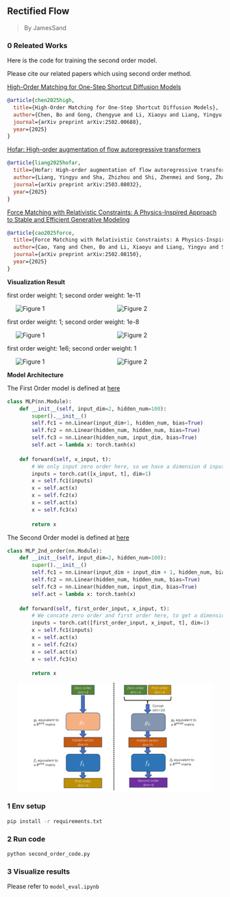 ## Rectified Flow

> By JamesSand


<!-- I have also implement a google colab. You can find the colab [here](https://colab.research.google.com/drive/11pCMnpmV9H2cRhvT1mF1pVk_ySH3q0XZ?usp=sharing) -->

### 0 Releated Works

Here is the code for training the second order model. 

Please cite our related papers which using second order method.

[High-Order Matching for One-Step Shortcut Diffusion Models](https://arxiv.org/pdf/2502.00688)

```bibtex
@article{chen2025high,  
  title={High-Order Matching for One-Step Shortcut Diffusion Models},  
  author={Chen, Bo and Gong, Chengyue and Li, Xiaoyu and Liang, Yingyu and Sha, Zhizhou and Shi, Zhenmei and Song, Zhao and Wan, Mingda},  
  journal={arXiv preprint arXiv:2502.00688},  
  year={2025}  
}
```

[Hofar: High-order augmentation of flow autoregressive transformers](https://arxiv.org/pdf/2503.08032)
```bibtex
@article{liang2025hofar,  
  title={Hofar: High-order augmentation of flow autoregressive transformers},  
  author={Liang, Yingyu and Sha, Zhizhou and Shi, Zhenmei and Song, Zhao and Wan, Mingda},  
  journal={arXiv preprint arXiv:2503.08032},  
  year={2025}  
}
```

[Force Matching with Relativistic Constraints: A Physics-Inspired Approach to Stable and Efficient Generative Modeling](https://arxiv.org/pdf/2502.08150)
```bibtex
@article{cao2025force,  
  title={Force Matching with Relativistic Constraints: A Physics-Inspired Approach to Stable and Efficient Generative Modeling},  
  author={Cao, Yang and Chen, Bo and Li, Xiaoyu and Liang, Yingyu and Sha, Zhizhou and Shi, Zhenmei and Song, Zhao and Wan, Mingda},  
  journal={arXiv preprint arXiv:2502.08150},  
  year={2025}  
}
```




<!-- #### Loss curve

First order loss is ok. But second order loss has some spikes.

<div style="display: flex; justify-content: center; gap: 10px;">
  <img src="images\v2_floss.png" alt="Figure 1" width="80%">
</div>

<br>

<div style="display: flex; justify-content: center; gap: 10px;">
  <img src="images\v2_sloss.png" alt="Figure 2" width="80%">
</div>

<br>

<div style="display: flex; justify-content: center; gap: 10px;">
  <img src="images\v2_tloss.png" alt="Figure 3" width="80%">
</div> -->


**Visualization Result**

first order weight: 1; second order weight: 1e-11

<div style="display: flex; justify-content: center; gap: 10px;">
  <img src="images/v3_scatter.png" alt="Figure 1" width="45%">
  <img src="images/v3_traj.png" alt="Figure 2" width="45%">
</div>

first order weight: 1; second order weight: 1e-8

<div style="display: flex; justify-content: center; gap: 10px;">
  <img src="images/v4_scatter.png" alt="Figure 1" width="45%">
  <img src="images/v4_traj.png" alt="Figure 2" width="45%">
</div>

first order weight: 1e6; second order weight: 1

<div style="display: flex; justify-content: center; gap: 10px;">
  <img src="images/v5_scatter.png" alt="Figure 1" width="45%">
  <img src="images/v5_traj.png" alt="Figure 2" width="45%">
</div>

**Model Architecture**

The First Order model is defined at [here](https://github.com/JamesSand/SecondOrderRectifiedFlow/blob/f5c8bfc438152149b5fb0d571f56abebc123edde/second_order_code.py#L72)

```python
class MLP(nn.Module):
    def __init__(self, input_dim=2, hidden_num=100):
        super().__init__()
        self.fc1 = nn.Linear(input_dim+1, hidden_num, bias=True)
        self.fc2 = nn.Linear(hidden_num, hidden_num, bias=True)
        self.fc3 = nn.Linear(hidden_num, input_dim, bias=True)
        self.act = lambda x: torch.tanh(x)

    def forward(self, x_input, t):
        # We only input zero order here, so we have a dimension d input
        inputs = torch.cat([x_input, t], dim=1)
        x = self.fc1(inputs)
        x = self.act(x)
        x = self.fc2(x)
        x = self.act(x)
        x = self.fc3(x)

        return x
```

The Second Order model is defined at [here](https://github.com/JamesSand/SecondOrderRectifiedFlow/blob/f5c8bfc438152149b5fb0d571f56abebc123edde/second_order_code.py#L90)
```python
class MLP_2nd_order(nn.Module):
    def __init__(self, input_dim=2, hidden_num=100):
        super().__init__()
        self.fc1 = nn.Linear(input_dim + input_dim + 1, hidden_num, bias=True)
        self.fc2 = nn.Linear(hidden_num, hidden_num, bias=True)
        self.fc3 = nn.Linear(hidden_num, input_dim, bias=True)
        self.act = lambda x: torch.tanh(x)

    def forward(self, first_order_input, x_input, t):
        # We concate zero order and first order here, to get a dimension 2d input
        inputs = torch.cat([first_order_input, x_input, t], dim=1)
        x = self.fc1(inputs)
        x = self.act(x)
        x = self.fc2(x)
        x = self.act(x)
        x = self.fc3(x)

        return x
```

<div style="display: flex; justify-content: center; gap: 10px;">
  <img src="images/model_architecture.png" alt="Figure 1" width="90%">
</div>

 



<!-- #### Gradient norm

The gradient norm is reported under: first order weight: 1e6; second order weight: 1

> Zhizhou Sha: I have little sence about grad norm. I am not sure when should we clip the grad?

<div style="display: flex; justify-content: center; gap: 10px;">
  <img src="images/first_grad_norm.png" alt="Figure 1" width="80%">
</div>

<br>

<div style="display: flex; justify-content: center; gap: 10px;">
  <img src="images/second_grad_norm.png" alt="Figure 1" width="80%">
</div> -->


### 1 Env setup

```bash
pip install -r requirements.txt
```

### 2 Run code
```bash
python second_order_code.py
```

### 3 Visualize results

Please refer to `model_eval.ipynb`


